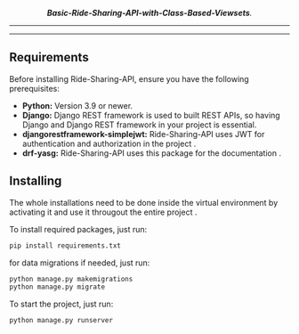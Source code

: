 
<p align="center" markdown=1>
  <i><b>Basic-Ride-Sharing-API-with-Class-Based-Viewsets</b>.</i>
</p>
<hr>
<hr>
<h2>Requirements</h2>
<p>Before installing Ride-Sharing-API, ensure you have the following prerequisites:</p>
<ul>
  <li><b>Python:</b> Version 3.9 or newer.</li>
  <li><b>Django:</b> Django REST framework is used to built REST APIs, so having Django and Django REST framework in your project is essential.</li>
  <li><b>djangorestframework-simplejwt:</b> Ride-Sharing-API uses JWT for authentication and authorization in the project .</li>
  <li><b>drf-yasg:</b> Ride-Sharing-API uses this package for the documentation .</li>
</ul>

<h2>Installing</h2>
<P>The whole installations need to be done inside the virtual environment by activating it and use it througout the entire project .</P>

 To install required packages, just run:
 ```sh
 pip install requirements.txt
 ```
 for data migrations if needed, just run:
 ```sh
 python manage.py makemigrations
 python manage.py migrate
 ```
 To start the project, just run:
 ```sh
 python manage.py runserver
 ```
